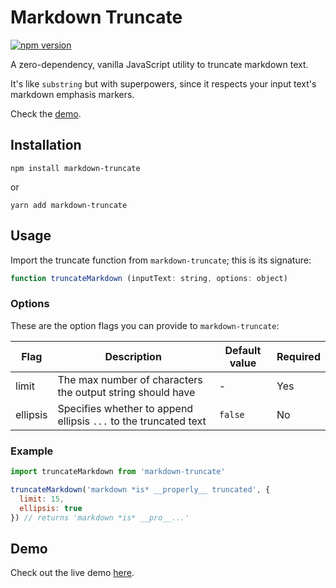 # Markdown Truncate

[![npm version](https://badge.fury.io/js/markdown-truncate.svg)](https://badge.fury.io/js/markdown-truncate)

A zero-dependency, vanilla JavaScript utility to truncate markdown text.

It's like `substring` but with superpowers, since it respects your input text's markdown emphasis markers.

Check the [demo](#demo).

## Installation

```
npm install markdown-truncate
```

or

```
yarn add markdown-truncate
```

## Usage

Import the truncate function from `markdown-truncate`; this is its signature:

```javascript
function truncateMarkdown (inputText: string, options: object)
```

### Options

These are the option flags you can provide to `markdown-truncate`:

| Flag     | Description                                                      | Default value | Required |
|----------|------------------------------------------------------------------|---------------|----------|
| limit    | The max number of characters the output string should have       | -             | Yes      |
| ellipsis | Specifies whether to append ellipsis `...` to the truncated text | `false`       | No       |

### Example

```javascript
import truncateMarkdown from 'markdown-truncate'

truncateMarkdown('markdown *is* __properly__ truncated', {
  limit: 15,
  ellipsis: true
}) // returns 'markdown *is* __pro__...'
```

## Demo

Check out the live demo [here](https://ye770.csb.app/).
